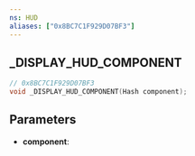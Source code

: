 ```yaml
---
ns: HUD
aliases: ["0x8BC7C1F929D07BF3"]
---
```

## _DISPLAY_HUD_COMPONENT

```c
// 0x8BC7C1F929D07BF3
void _DISPLAY_HUD_COMPONENT(Hash component);
```

## Parameters
* **component**:
